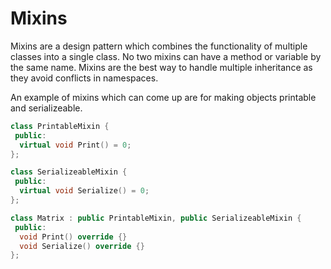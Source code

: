 # Mixins
Mixins are a design pattern which combines the functionality of multiple classes into a single class. No two mixins can have a method or variable by the same name. Mixins are the best way to handle multiple inheritance as they avoid conflicts in namespaces.

An example of mixins which can come up are for making objects printable and
serializeable.

```cpp
class PrintableMixin {
 public:
  virtual void Print() = 0;
};

class SerializeableMixin {
 public:
  virtual void Serialize() = 0;
};

class Matrix : public PrintableMixin, public SerializeableMixin {
 public:
  void Print() override {}
  void Serialize() override {}
};
```
